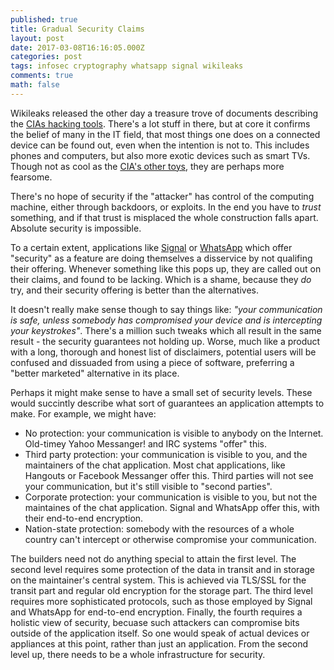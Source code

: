 ```yaml
---
published: true
title: Gradual Security Claims
layout: post
date: 2017-03-08T16:16:05.000Z
categories: post
tags: infosec cryptography whatsapp signal wikileaks
comments: true
math: false
---
```

Wikileaks released the other day a treasure trove of documents describing the [CIAs hacking tools](https://news.ycombinator.com/item?id=13810015). There's a lot stuff in there, but at core it confirms the belief of many in the IT field, that most things one does on a connected device can be found out, even when the intention is not to. This includes phones and computers, but also more exotic devices such as smart TVs. Though not as cool as the [CIA's other toys](https://en.wikipedia.org/wiki/Lockheed_U-2), they are perhaps more fearsome. 

There's no hope of security if the "attacker" has control of the computing machine, either through backdoors, or exploits. In the end you have to _trust_ something, and if that trust is misplaced the whole construction falls apart. Absolute security is impossible.

To a certain extent, applications like [Signal](https://whispersystems.org/) or [WhatsApp](https://www.whatsapp.com/faq/en/general/28030015) which offer "security" as a feature are doing themselves a disservice by not qualifing their offering. Whenever something like this pops up, they are called out on their claims, and found to be lacking. Which is a shame, because they _do_ try, and their security offering is better than the alternatives.

It doesn't really make sense though to say things like: _"your communication is safe, unless somebody has compromised your device and is intercepting your keystrokes"_. There's a million such  tweaks which all result in the same result - the security guarantees not holding up. Worse, much like a product with a long, thorough and honest list of disclaimers, potential users will be confused and dissuaded from using a piece of software, preferring a "better marketed" alternative in its place.

Perhaps it might make sense to have a small set of security levels. These would succintly describe what sort of guarantees an application attempts to make. For example, we might have:

- No protection: your communication is visible to anybody on the Internet. Old-timey Yahoo Messanger! and IRC systems "offer" this.
- Third party protection: your communication is visible to you, and the maintainers of the chat application. Most chat applications, like Hangouts or Facebook Messanger offer this. Third parties will not see your communication, but it's still visible to "second parties".
- Corporate protection: your communication is visible to you, but not the maintaines of the chat application. Signal and WhatsApp offer this, with their end-to-end encryption.
- Nation-state protection: somebody with the resources of a whole country can't intercept or otherwise compromise your communication.

The builders need not do anything special to attain the first level. The second level requires some protection of the data in transit and in storage on the maintainer's central system. This is achieved via TLS/SSL for the transit part and regular old encryption for the storage part. The third level requires more sophisticated protocols, such as those employed by Signal and WhatsApp for end-to-end encryption. Finally, the fourth requires a holistic view of security, becuase such attackers can compromise bits outside of the application itself. So one would speak of actual devices or appliances at this point, rather than just an application. From the second level up, there needs to be a whole infrastructure for security.